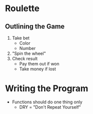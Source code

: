 # Roulette

## Outlining the Game
1. Take bet
	- Color
	- Number
2. "Spin the wheel"
3. Check result
	- Pay them out if won
	- Take money if lost

# Writing the Program
- Functions should do one thing only
	- DRY = "Don't Repeat Yourself"
